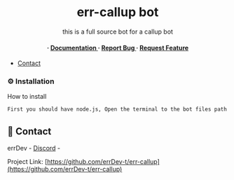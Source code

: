
<div align='center'>

<h1>err-callup bot</h1>
<p>this is a full source bot for a callup bot</p>

<h4> <span> · </span> <a href="https://github.com/errDev-t/err-callup/blob/master/README.md"> Documentation </a> <span> · </span> <a href="https://github.com/errDev-t/err-callup/issues"> Report Bug </a> <span> · </span> <a href="https://github.com/errDev-t/err-callup/issues"> Request Feature </a> </h4>


</div>

- [Contact](https://discord.gg/BdhTum6cPp)


### :gear: Installation

How to install
```bash
First you should have node.js, Open the terminal to the bot files path and run this command: "npm i" then go to config.json and type your bot info then run this command in the terminal: "node index.js"
```


## :handshake: Contact

errDev - [Discord](https://discord.gg/BdhTum6cPp) -

Project Link: [https://github.com/errDev-t/err-callup](https://github.com/errDev-t/err-callup)
